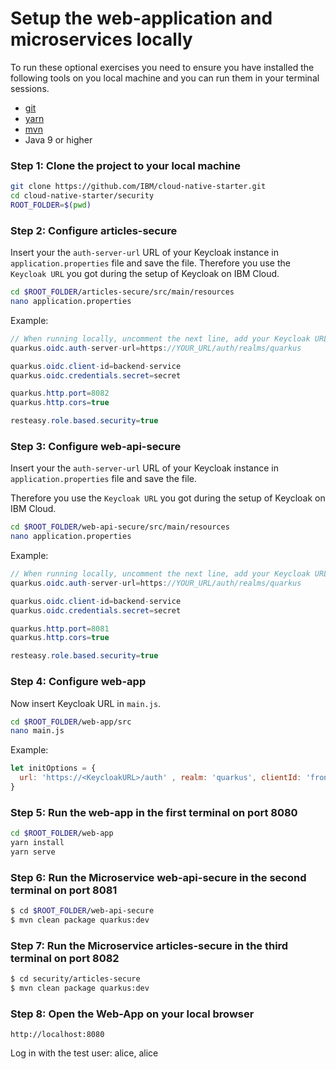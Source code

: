 # Setup the web-application and microservices locally

To run these optional exercises you need to ensure you have installed the following tools on you local machine and you can run them in your terminal sessions.

* [git](https://git-scm.com/book/en/v2/Getting-Started-Installing-Git)
* [yarn](https://yarnpkg.com)
* [mvn](https://maven.apache.org/ref/3.6.3/maven-embedder/cli.html)
* Java 9 or higher

### Step 1: Clone the project to your local machine

```sh
git clone https://github.com/IBM/cloud-native-starter.git
cd cloud-native-starter/security
ROOT_FOLDER=$(pwd) 
```

### Step 2: Configure articles-secure

Insert your the `auth-server-url` URL of your Keycloak instance in `application.properties` file and save the file.
Therefore you use the `Keycloak URL` you got during the setup of Keycloak on IBM Cloud. 

```sh
cd $ROOT_FOLDER/articles-secure/src/main/resources
nano application.properties
```

Example:

```Java
// When running locally, uncomment the next line, add your Keycloak URL, must end on '/auth/realms/quarkus'
quarkus.oidc.auth-server-url=https://YOUR_URL/auth/realms/quarkus

quarkus.oidc.client-id=backend-service
quarkus.oidc.credentials.secret=secret

quarkus.http.port=8082
quarkus.http.cors=true

resteasy.role.based.security=true
```

### Step 3: Configure web-api-secure

Insert your the `auth-server-url` URL of your Keycloak instance in `application.properties` file and save the file.

Therefore you use the `Keycloak URL` you got during the setup of Keycloak on IBM Cloud.

```sh
cd $ROOT_FOLDER/web-api-secure/src/main/resources
nano application.properties
```

Example:

```Java
// When running locally, uncomment the next line, add your Keycloak URL, must end on '/auth/realms/quarkus'
quarkus.oidc.auth-server-url=https://YOUR_URL/auth/realms/quarkus

quarkus.oidc.client-id=backend-service
quarkus.oidc.credentials.secret=secret

quarkus.http.port=8081
quarkus.http.cors=true

resteasy.role.based.security=true
```

### Step 4: Configure web-app

Now insert Keycloak URL in `main.js`.

```sh
cd $ROOT_FOLDER/web-app/src
nano main.js
```

Example:

```JavaScript
let initOptions = {
  url: 'https://<KeycloakURL>/auth' , realm: 'quarkus', clientId: 'frontend', onLoad: 'login-required'
}
```

### Step 5: Run the web-app in the first terminal on port 8080

```sh
cd $ROOT_FOLDER/web-app
yarn install
yarn serve
```

### Step 6: Run the Microservice web-api-secure in the second terminal on port 8081

```sh
$ cd $ROOT_FOLDER/web-api-secure
$ mvn clean package quarkus:dev
```

### Step 7: Run the Microservice articles-secure in the third terminal on port 8082

```sh
$ cd security/articles-secure
$ mvn clean package quarkus:dev
```

### Step 8: Open the Web-App on your local browser

```
http://localhost:8080
```

Log in with the test user: alice, alice